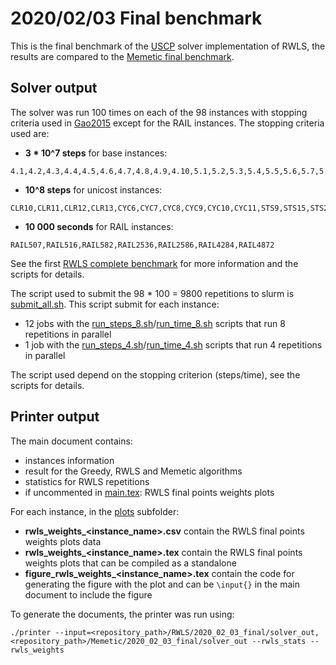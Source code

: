 # 2020/02/03 Final benchmark

This is the final benchmark of the [USCP](https://github.com/pinam45/USCP) solver implementation of RWLS, the results are compared to the [Memetic final benchmark](../../Memetic/2020_02_03_final).

## Solver output

The solver was run 100 times on each of the 98 instances with stopping criteria used in [Gao2015](../../References.md) except for the RAIL instances. The stopping criteria used are:
 - **3 * 10^7 steps** for base instances:
```
4.1,4.2,4.3,4.4,4.5,4.6,4.7,4.8,4.9,4.10,5.1,5.2,5.3,5.4,5.5,5.6,5.7,5.8,5.9,5.10,6.1,6.2,6.3,6.4,6.5,A.1,A.2,A.3,A.4,A.5,B.1,B.2,B.3,B.4,B.5,C.1,C.2,C.3,C.4,C.5,D.1,D.2,D.3,D.4,D.5,E.1,E.2,E.3,E.4,E.5,NRE.1,NRE.2,NRE.3,NRE.4,NRE.5,NRF.1,NRF.2,NRF.3,NRF.4,NRF.5,NRG.1,NRG.2,NRG.3,NRG.4,NRG.5,NRH.1,NRH.2,NRH.3,NRH.4,NRH.5
```
 - **10^8 steps** for unicost instances:
```
CLR10,CLR11,CLR12,CLR13,CYC6,CYC7,CYC8,CYC9,CYC10,CYC11,STS9,STS15,STS27,STS45,STS81,STS135,STS243,STS405,STS729,STS1215,STS2187
```
 - **10 000 seconds** for RAIL instances:
 ```
 RAIL507,RAIL516,RAIL582,RAIL2536,RAIL2586,RAIL4284,RAIL4872
 ```

See the first [RWLS complete benchmark](../2019_10_18_complete_benchmark) for more information and the scripts for details.

The script used to submit the 98 * 100 = 9800 repetitions to slurm is [submit_all.sh](./scripts/submit_all.sh). This script submit for each instance:
 - 12 jobs with the [run_steps_8.sh](./scripts/run_steps_8.sh)/[run_time_8.sh](./scripts/run_time_8.sh) scripts that run 8 repetitions in parallel
 - 1 job with the [run_steps_4.sh](./scripts/run_steps_4.sh)/[run_time_4.sh](./scripts/run_time_4.sh) scripts that run 4 repetitions in parallel

The script used depend on the stopping criterion (steps/time), see the scripts for details.

## Printer output

The main document contains:
- instances information
- result for the Greedy, RWLS and Memetic algorithms
- statistics for RWLS repetitions
- if uncommented in [main.tex](./printer_out/main.tex): RWLS final points weights plots

For each instance, in the [plots](./printer_out/plots) subfolder:
 - **rwls_weights_\<instance_name\>.csv** contain the RWLS final points weights plots data
 - **rwls_weights_\<instance_name\>.tex** contain the RWLS final points weights plots that can be compiled as a standalone
 - **figure_rwls_weights_\<instance_name\>.tex** contain the code for generating the figure with the plot and can be ``\input{}`` in the main document to include the figure

To generate the documents, the printer was run using:
```
./printer --input=<repository_path>/RWLS/2020_02_03_final/solver_out,<repository_path>/Memetic/2020_02_03_final/solver_out --rwls_stats --rwls_weights
```
